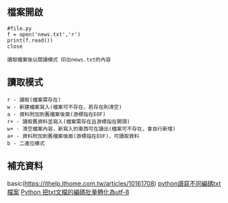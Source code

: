 
## 檔案開啟
```
#file.py
f = open('news.txt','r')
print(f.read())
close
```
```
讀取檔案後以閱讀模式 印出news.txt的內容
```
## 讀取模式
```
r - 讀取(檔案需存在)
w - 新建檔案寫入(檔案可不存在，若存在則清空)
a - 資料附加到舊檔案後面(游標指在EOF)
r+ - 讀取舊資料並寫入(檔案需存在且游標指在開頭)
w+ - 清空檔案內容，新寫入的東西可在讀出(檔案可不存在，會自行新增)
a+ - 資料附加到舊檔案後面(游標指在EOF)，可讀取資料
b - 二進位模式
```
## 補充資料
basic(https://ithelp.ithome.com.tw/articles/10161708) 
[python讀寫不同編碼txt檔案](https://www.itread01.com/content/1549798591.html)
[Python 把txt文檔的編碼批量轉化為utf-8](https://blog.csdn.net/weixin_42342968/article/details/104553130)
